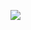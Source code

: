 [![](https://mermaid.ink/img/pako:eNptUs9PwjAU_lde3tVBWBmD9cBF9EayaKKJ2aVuD2jc2tl2ChL-d7vVBBF7ar5f70tfj1jqipCjpfeOVEkrKbZGNIUCf1phnCxlK5SDJ0mf12gOwkJuyJJyZK75tU-vA5zDaLkcYjjcGhKOQPamjRAl_ZLcBBOHBxIVWHJOqq0NgoGBkVeNIO8VttXKnt37n_y7PhjogxTUWreBf_VD30AroL10AepP7whzfeJKDywY3fmxdFZdVns20te_7PZPv5X-EzEQoeK9VNLuqAo8qQojbMg0QlZ-HcceLtDtqKECub9WtBFd7Qos1MlLRef040GVyJ3pKMKurfyL_mwP-UbU1qN-B8iPuEfOJtNxvEgyFrM0SZNFkkR4QB5PknEcZylbZJOUzU4Rfmnt_ZPxPJtNWZakLJ7GaTpnQ9jLQIaJVEmnzTp8n-EXnb4BWEmzIQ?type=png)](http://localhost:5005/edit#pako:eNptUs9PwjAU_lde3tVBWBmD9cBF9EayaKKJ2aVuD2jc2tl2ChL-d7vVBBF7ar5f70tfj1jqipCjpfeOVEkrKbZGNIUCf1phnCxlK5SDJ0mf12gOwkJuyJJyZK75tU-vA5zDaLkcYjjcGhKOQPamjRAl_ZLcBBOHBxIVWHJOqq0NgoGBkVeNIO8VttXKnt37n_y7PhjogxTUWreBf_VD30AroL10AepP7whzfeJKDywY3fmxdFZdVns20te_7PZPv5X-EzEQoeK9VNLuqAo8qQojbMg0QlZ-HcceLtDtqKECub9WtBFd7Qos1MlLRef040GVyJ3pKMKurfyL_mwP-UbU1qN-B8iPuEfOJtNxvEgyFrM0SZNFkkR4QB5PknEcZylbZJOUzU4Rfmnt_ZPxPJtNWZakLJ7GaTpnQ9jLQIaJVEmnzTp8n-EXnb4BWEmzIQ)
